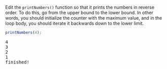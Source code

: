 
Edit the `printNumbers()` function so that it prints the numbers in reverse order. To do this, go from the upper bound to the lower bound. In other words, you should initialize the counter with the maximum value, and in the loop body, you should iterate it backwards down to the lower limit.

```javascript
printNumbers(4);
```

<pre class='hexlet-basics-output'>4<br>3<br>2<br>1<br>finished!</pre>
